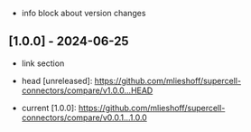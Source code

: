 
- info block about version changes 

## [1.0.0] - 2024-06-25

- link section

- head
[unreleased]: https://github.com/mlieshoff/supercell-connectors/compare/v1.0.0...HEAD

- current
[1.0.0]: https://github.com/mlieshoff/supercell-connectors/compare/v0.0.1...1.0.0
